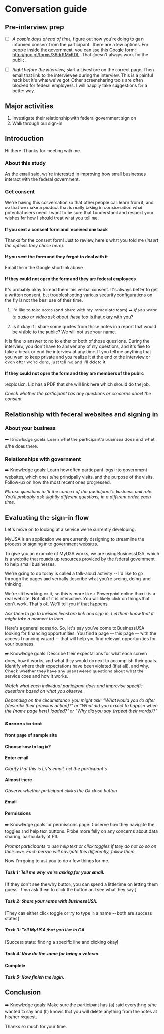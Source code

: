 # Conversation guide

## Pre-interview prep

- [ ] *A couple days ahead of time,* figure out how you're doing to gain informed consent from the participant. There are a few options. For people inside the government, you can use this Google form: http://goo.gl/forms/36drKMoKDL. That doesn't always work for the public.  
 
- [ ] *Right before the interview,* start a Liveshare on the correct page. Then email that link to the interviewee during the interview. This is a painful hack but it's what we've got. Other screensharing tools are often blocked for federal employees. I will happily take suggestions for a better way.

## Major activities
1. Investigate their relationship with federal government sign on
2. Walk through our sign-in

## Introduction

Hi there. Thanks for meeting with me. 

### About this study

As the email said, we're interested in improving how small businesses interact with the federal government. 

### Get consent

We're having this conversation so that other people can learn from it, and so that we make a product that is really taking in consideration what potential users need. I want to be sure that I understand and respect your wishes for how I should treat what you tell me.

#### If you sent a consent form and received one back 
Thanks for the consent form! Just to review, here's what you told me (_insert the options they chose here_). 

#### If you sent the form and they forgot to deal with it
Email them the Google shortlink above

#### If they could not open the form and they are federal employees

It's probably okay to read them this verbal consent. It's always better to get a written consent, but troubleshooting various security configurations on the fly is not the best use of their time. 

1. I'd like to take notes (and share with my immediate team) :arrow_right: _If you want to audio or video ask about these too_ Is that okay with you?

2. Is it okay if I share some quotes from those notes in a report that would be visible to the public? We will not use your name. 

It is fine to answer to no to either or both of those questions. During the interview, you don't have to answer any of my questions, and it's fine to take a break or end the interview at any time. If you tell me anything that you want to keep private and you realize it at the end of the interview or even after we're done, just tell me and I'll delete it. 

#### If they could not open the form and they are members of the public

:explosion: Liz has a PDF that she will link here which should do the job. 

_Check whether the participant has any questions or concerns about the consent_

## Relationship with federal websites and signing in

### About your business

:arrow_right: Knowledge goals: Learn what the participant's business does and what s/he does there.

### Relationships with government

:arrow_right: Knowledge goals: Learn how often participant logs into government websites, which ones s/he principally visits,  and the purpose of the visits. Follow-up on how the most recent ones progressed.

_Phrase questions to fit the context of the participant's business and role. You'll probably ask slightly different questions, in a different order, each time._

## Evaluating the sign-in flow

Let's move on to looking at a service we're currently developing. 

MyUSA is an application we are currently designing to streamline the process of signing in to government websites.

To give you an example of MyUSA works, we are using BusinessUSA, which is a website that rounds up resources provided by the federal government to help small businesses. 

We're going to do today is called a talk-aloud activity -- I'd like to go through the pages and verbally describe what you're seeing, doing, and thinking. 

We're still working on it, so this is more like a Powerpoint online than it is a real website. Not all of it is interactive. You will likely click on things that don't work. That's ok. We'll tell you if that happens. 

_Ask them to go to Invision liveshare link and sign in. Let them know that it might take a moment to load_ 

Here's a general scenario. So, let's say you've come to BusinessUSA looking for financing opportunities. You find a page -- this page --  with the access financing wizard -- that will help you find relevant opportunities for your business. 

:arrow_right: Knowledge goals: Describe their expectations for what each screen does, how it works, and what they would do next to accomplish their goals. Identify where their expectations have been violated (if at all), and why. Check whether they have any unanswered questions about what the service does and how it works. 

_Watch what each individual participant does and improvise specific questions based on what you observe._

_Depending on the circumstance, you might ask: "What would you do after {describe their previous action}?" or "What did you expect to happen when the {name page here} loaded?" or "Why did you say {repeat their words}?"_ 

### Screens to test
#### front page of sample site
#### Choose how to log in? 
#### Enter email 
_Clarify that this is Liz's email, not the participant's_
#### Almost there
_Observe whether participant clicks the Ok close button_
#### Email
#### Permissions 
:arrow_right: Knowledge goals for permissions page: Observe how they navigate the toggles and help text buttons. Probe more fully on any concerns about data sharing, particularly of PII.  

_Prompt participants to use help text or click toggles if they do not do so on their own. Each person will navigate this differently, follow them._

Now I'm going to ask you to do a few things for me. 

##### Task 1: Tell me why we're asking for your email.

[If they don't see the why button, you can spend a little time on letting them guess. _Then_ ask them to click the button and see what they say.] 

##### Task 2: Share your name with BusinessUSA.

[They can either click toggle or try to type in a name -- both are success states]

##### Task 3: Tell MyUSA that you live in CA.

[Success state: finding a specific line and clicking okay]

##### Task 4: Now do the same for being a veteran. 

#### Complete
##### Task 5: Now finish the login. 

## Conclusion

:arrow_right: Knowledge goals: Make sure the participant has (a) said everything s/he wanted to say and (b) knows that you will delete anything from the notes at his/her request. 

Thanks so much for your time. 

